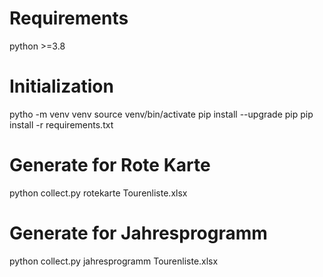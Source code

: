 # Requirements
python >=3.8

# Initialization
pytho -m venv venv
source venv/bin/activate
pip install --upgrade pip
pip install -r requirements.txt

# Generate for Rote Karte
python collect.py rotekarte Tourenliste.xlsx

# Generate for Jahresprogramm
python collect.py jahresprogramm Tourenliste.xlsx
